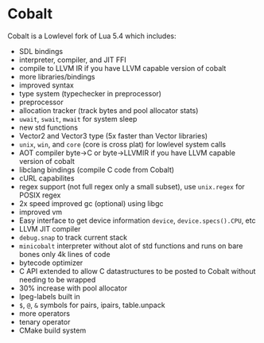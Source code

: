 # Cobalt
Cobalt is a Lowlevel fork of Lua 5.4 which includes:
- SDL bindings
- interpreter, compiler, and JIT FFI
- compile to LLVM IR if you have LLVM capable version of cobalt
- more libraries/bindings
- improved syntax
- type system (typechecker in preprocessor)
- preprocessor
- allocation tracker (track bytes and pool allocator stats)
- `uwait`, `swait`, `mwait` for system sleep
- new std functions
- Vector2 and Vector3 type (5x faster than Vector libraries)
- `unix`, `win`, and `core` (core is cross plat) for lowlevel system calls
- AOT compiler byte->C or byte->LLVMIR if you have LLVM capable version of cobalt
- libclang bindings (compile C code from Cobalt)
- cURL capabilites
- regex support (not full regex only a small subset), use `unix.regex` for POSIX regex
- 2x speed improved gc (optional) using libgc
- improved vm
- Easy interface to get device information `device`, `device.specs().CPU`, etc
- LLVM JIT compiler
- `debug.snap` to track current stack
- `minicobalt` interpreter without alot of std functions and runs on bare bones only 4k lines of code
- bytecode optimizer
- C API extended to allow C datastructures to be posted to Cobalt without needing to be wrapped
- 30% increase with pool allocator
- lpeg-labels built in
- `$`, `@`, `&` symbols for pairs, ipairs, table.unpack
- more operators
- tenary operator
- CMake build system
